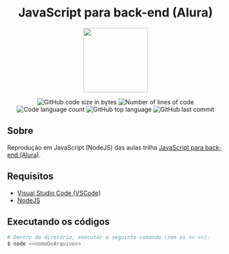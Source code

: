 <div align="center">
    <h1>JavaScript para back-end (Alura)</h1>
    <img width=150 src='https://avatars.githubusercontent.com/u/4975968?s=200&v=4'>
</div>

<p align="center">
	<img alt="GitHub code size in bytes" src="https://img.shields.io/github/languages/code-size/flaviogomesbr/javascript-back-end_alura?color=blueviolet" />
	<img alt="Number of lines of code" src="https://img.shields.io/tokei/lines/github/flaviogomesbr/javascript-back-end_alura?color=blueviolet" />
	<img alt="Code language count" src="https://img.shields.io/github/languages/count/flaviogomesbr/javascript-back-end_alura?color=blue" />
	<img alt="GitHub top language" src="https://img.shields.io/github/languages/top/flaviogomesbr/javascript-back-end_alura?color=blue" />
	<img alt="GitHub last commit" src="https://img.shields.io/github/last-commit/flaviogomesbr/javascript-back-end_alura?color=brightgreen" />
</p>


## Sobre

Reprodução em JavaScript (NodeJS) das aulas trilha [JavaScript para back-end (Alura)](https://cursos.alura.com.br/formacao-js-backend).


## Requisitos
- [Visual Studio Code (VSCode)](https://code.visualstudio.com/?wt.mc_id=DX_841432) <br>
- [NodeJS](https://nodejs.org/en/) <br>

## Executando os códigos

```bash
# Dentro do diretório, executar o seguinte comando (sem os << >>):
$ node <<nomeDoArquivo>>
```
